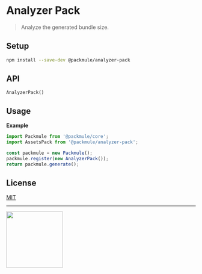 # Analyzer Pack

> Analyze the generated bundle size.

## Setup

```bash
npm install --save-dev @packmule/analyzer-pack
```

## API

`AnalyzerPack()`

## Usage

**Example**

```ts
import Packmule from '@packmule/core';
import AssetsPack from '@packmule/analyzer-pack';

const packmule = new Packmule();
packmule.register(new AnalyzerPack());
return packmule.generate();
```

## License

[MIT](https://choosealicense.com/licenses/mit/)

---

[<img src="https://www.pixelart.at/fileadmin/images/logo-new/logo.svg" width="150">](https://www.pixelart.at/)
